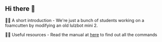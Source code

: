 ## Hi there 👋

🙋‍♀️ A short introduction - We're just a bunch of students working on a foamcutten by modifying an old lulzbot mini 2. 

👩‍💻 Useful resources - Read the manual at [here](https://github.com/SchoolFoamCutter/manual) to find out all the commands
